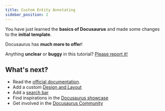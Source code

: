 ```yaml
---
title: Custom Entity Annotating
sidebar_position: 2
---
```


You have just learned the **basics of Docusaurus** and made some changes to the **initial template**.

Docusaurus has **much more to offer**!

<!-- Have **5 more minutes**? Take a look at **[versioning](#)** and **[i18n](#)**. -->

Anything **unclear** or **buggy** in this tutorial? [Please report it!](https://github.com/facebook/docusaurus/discussions/4610)

## What's next?

- Read the [official documentation](https://docusaurus.io/).
- Add a custom [Design and Layout](https://docusaurus.io/docs/styling-layout)
- Add a [search bar](https://docusaurus.io/docs/search)
- Find inspirations in the [Docusaurus showcase](https://docusaurus.io/showcase)
- Get involved in the [Docusaurus Community](https://docusaurus.io/community/support)
